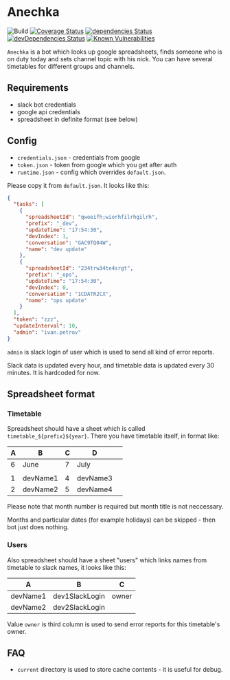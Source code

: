 # Anechka


![Build](https://github.com/jehy/anechka/workflows/Build/badge.svg)
[![Coverage Status](https://coveralls.io/repos/github/jehy/anechka/badge.svg?branch=master)](https://coveralls.io/github/jehy/anechka?branch=master)
[![dependencies Status](https://david-dm.org/jehy/anechka/status.svg)](https://david-dm.org/jehy/anechka)
[![devDependencies Status](https://david-dm.org/jehy/anechka/dev-status.svg)](https://david-dm.org/jehy/anechka?type=dev)
[![Known Vulnerabilities](https://snyk.io/test/github/jehy/anechka/badge.svg)](https://snyk.io/test/github/jehy/anechka)

`Anechka` is a bot which looks up google spreadsheets, finds someone who is on
duty today and sets channel topic with his nick. You can have several
timetables for different groups and channels.

## Requirements

* slack bot credentials
* google api credentials
* spreadsheet in definite format (see below)


## Config

* `credentials.json` - credentials from google
* `token.json` - token from google which you get after auth
* `runtime.json` - config which overrides `default.json`.

Please copy it from `default.json`. It looks like this:

```json
{
  "tasks": [
    {
      "spreadsheetId": "qwoeifh;wiorhfilrhgilrh",
      "prefix": "_dev",
      "updateTime": "17:54:30",
      "devIndex": 1,
      "conversation": "GAC9TQ04W",
      "name": "dev update"
    },
    {
      "spreadsheetId": "234trw34te4srgt",
      "prefix": "_ops",
      "updateTime": "17:54:30",
      "devIndex": 0,
      "conversation": "1CDATR2CX",
      "name": "ops update"
    }
  ],
  "token": "zzz",
  "updateInterval": 10,
  "admin": "ivan.petrov"
}

```

`admin` is slack login of user which is used to send all kind of error reports.

Slack data is updated every hour, and timetable data is updated every 30 minutes.
It is hardcoded for now.

## Spreadsheet format

### Timetable

Spreadsheet should have a sheet which is called `timetable_${prefix}${year}`.
There you have timetable itself, in format like:

| A |    B     | C |    D     |   |
|---|----------|---|----------|---|
| 6 | June     | 7 | July     |   |
|   |          |   |          |   |
| 1 | devName1 | 4 | devName3 |   |
| 2 | devName2 | 5 | devName4 |   |

Please note that month number is required but month title is not neccessary.

Months and particular dates (for example holidays) can be skipped - then
bot just does nothing.

### Users

Also spreadsheet should have a sheet "users" which links
names from timetable to slack names, it looks like this:

|     A    |          B             |       C      |
|----------|------------------------|--------------|
| devName1 | dev1SlackLogin         |   owner      |
| devName2 | dev2SlackLogin         |              |

Value `owner` is third column is used to send error reports for this timetable's owner.

## FAQ

* `current` directory is used to store cache contents - it is useful for debug.
